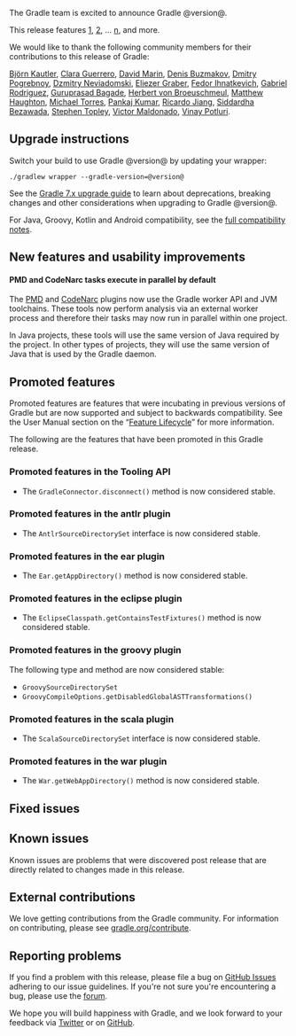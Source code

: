 The Gradle team is excited to announce Gradle @version@.

This release features [1](), [2](), ... [n](), and more.

<!--
Include only their name, impactful features should be called out separately below.
 [Some person](https://github.com/some-person)

 THIS LIST SHOULD BE ALPHABETIZED BY [PERSON NAME] - the docs:updateContributorsInReleaseNotes task will enforce this ordering, which is case-insensitive.
 The list is rendered as is, so use commas after each contributor's name, and a period at the end. 
-->
We would like to thank the following community members for their contributions to this release of Gradle:

[Björn Kautler](https://github.com/Vampire),
[Clara Guerrero](https://github.com/cguerreros),
[David Marin](https://github.com/dmarin),
[Denis Buzmakov](https://github.com/bacecek),
[Dmitry Pogrebnoy](https://github.com/DmitryPogrebnoy),
[Dzmitry Neviadomski](https://github.com/nevack),
[Eliezer Graber](https://github.com/eygraber),
[Fedor Ihnatkevich](https://github.com/Jeffset),
[Gabriel Rodriguez](https://github.com/gabrielrodriguez2746),
[Guruprasad Bagade](https://github.com/prasad-333),
[Herbert von Broeuschmeul](https://github.com/HvB),
[Matthew Haughton](https://github.com/3flex),
[Michael Torres](https://github.com/torresmi),
[Pankaj Kumar](https://github.com/p1729),
[Ricardo Jiang](https://github.com/RicardoJiang),
[Siddardha Bezawada](https://github.com/SidB3),
[Stephen Topley](https://github.com/stopley),
[Victor Maldonado](https://github.com/vmmaldonadoz),
[Vinay Potluri](https://github.com/vinaypotluri).

## Upgrade instructions

Switch your build to use Gradle @version@ by updating your wrapper:

`./gradlew wrapper --gradle-version=@version@`

See the [Gradle 7.x upgrade guide](userguide/upgrading_version_7.html#changes_@baseVersion@) to learn about deprecations, breaking changes and other considerations when upgrading to Gradle @version@.

For Java, Groovy, Kotlin and Android compatibility, see the [full compatibility notes](userguide/compatibility.html).

## New features and usability improvements

<!-- Do not add breaking changes or deprecations here! Add them to the upgrade guide instead. -->

<!--

================== TEMPLATE ==============================

<a name="FILL-IN-KEY-AREA"></a>
### FILL-IN-KEY-AREA improvements

<<<FILL IN CONTEXT FOR KEY AREA>>>
Example:
> The [configuration cache](userguide/configuration_cache.html) improves build performance by caching the result of
> the configuration phase. Using the configuration cache, Gradle can skip the configuration phase entirely when
> nothing that affects the build configuration has changed.

#### FILL-IN-FEATURE
> HIGHLIGHT the usecase or existing problem the feature solves
> EXPLAIN how the new release addresses that problem or use case
> PROVIDE a screenshot or snippet illustrating the new feature, if applicable
> LINK to the full documentation for more details

================== END TEMPLATE ==========================


==========================================================
ADD RELEASE FEATURES BELOW
vvvvvvvvvvvvvvvvvvvvvvvvvvvvvvvvvvvvvvvvvvvvvvvvvvvvvvvvvv -->

#### PMD and CodeNarc tasks execute in parallel by default
The [PMD](userguide/pmd_plugin.html) and [CodeNarc](userguide/pmd_plugin.html) plugins now use the Gradle worker API and JVM toolchains. These tools now perform analysis via an external worker process and therefore their tasks may now run in parallel within one project.

In Java projects, these tools will use the same version of Java required by the project. In other types of projects, they will use the same version of Java that is used by the Gradle daemon.

<!-- ^^^^^^^^^^^^^^^^^^^^^^^^^^^^^^^^^^^^^^^^^^^^^^^^^^^^^
ADD RELEASE FEATURES ABOVE
==========================================================

-->

## Promoted features
Promoted features are features that were incubating in previous versions of Gradle but are now supported and subject to backwards compatibility.
See the User Manual section on the “[Feature Lifecycle](userguide/feature_lifecycle.html)” for more information.

The following are the features that have been promoted in this Gradle release.

### Promoted features in the Tooling API

- The `GradleConnector.disconnect()` method is now considered stable.

### Promoted features in the antlr plugin

- The `AntlrSourceDirectorySet` interface is now considered stable.

### Promoted features in the ear plugin

- The `Ear.getAppDirectory()` method is now considered stable.

### Promoted features in the eclipse plugin

- The `EclipseClasspath.getContainsTestFixtures()` method is now considered stable.

### Promoted features in the groovy plugin

The following type and method are now considered stable:
- `GroovySourceDirectorySet`
- `GroovyCompileOptions.getDisabledGlobalASTTransformations()`

### Promoted features in the scala plugin

- The `ScalaSourceDirectorySet` interface is now considered stable.

### Promoted features in the war plugin

- The `War.getWebAppDirectory()` method is now considered stable.

## Fixed issues

## Known issues

Known issues are problems that were discovered post release that are directly related to changes made in this release.

## External contributions

We love getting contributions from the Gradle community. For information on contributing, please see [gradle.org/contribute](https://gradle.org/contribute).

## Reporting problems

If you find a problem with this release, please file a bug on [GitHub Issues](https://github.com/gradle/gradle/issues) adhering to our issue guidelines.
If you're not sure you're encountering a bug, please use the [forum](https://discuss.gradle.org/c/help-discuss).

We hope you will build happiness with Gradle, and we look forward to your feedback via [Twitter](https://twitter.com/gradle) or on [GitHub](https://github.com/gradle).
